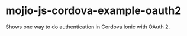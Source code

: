 # mojio-js-cordova-example-oauth2

Shows one way to do authentication in Cordova Ionic with OAuth 2.

